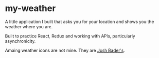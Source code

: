 # my-weather
A little application I built that asks you for your location and shows you the weather where you are.

Built to practice React, Redux and working with APIs, particularly asynchronicity.

Amaing weather icons are not mine. They are [Josh Bader's](https://codepen.io/joshbader/pen/EjXgqr).
